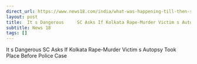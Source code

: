 ```yaml
---
direct_url: https://www.news18.com/india/what-was-happening-till-then-sc-questions-time-difference-between-gd-entry-and-securing-of-crime-scene-9023713.html
layout: post
title:  It s Dangerous     SC Asks If Kolkata Rape-Murder Victim s Autopsy Took Place Before Police Case
subtitle: News 18
tags: []
---
```


 It s Dangerous     SC Asks If Kolkata Rape-Murder Victim s Autopsy Took Place Before Police Case
